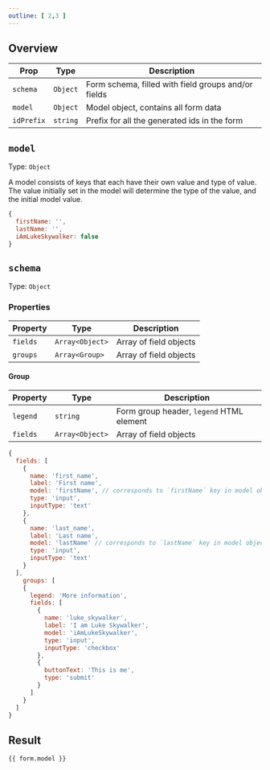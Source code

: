 ```yaml
---
outline: [ 2,3 ]
---
```


## Overview

| Prop       | Type     | Description                                         |
|------------|----------|-----------------------------------------------------|
| `schema`   | `Object` | Form schema, filled with field groups and/or fields |
| `model`    | `Object` | Model object, contains all form data                |
| `idPrefix` | `string` | Prefix for all the generated ids in the form        |

## `model`
Type: `Object`

A model consists of keys that each have their own value and type of value. The value initially set in the model will
determine the type of the value, and the initial model value. 

```javascript
{
  firstName: '', 
  lastName: '', 
  iAmLukeSkywalker: false
}
```

## `schema`

Type: `Object`

### Properties
| Property | Type            | Description            |
|----------|-----------------|------------------------|
| `fields` | `Array<Object>` | Array of field objects |
| `groups` | `Array<Group>`  | Array of field objects |

#### Group
| Property | Type            | Description                              |
|----------|-----------------|------------------------------------------|
| `legend` | `string`        | Form group header, `legend` HTML element |
| `fields` | `Array<Object>` | Array of field objects                   |

```javascript
{
  fields: [
    {
      name: 'first_name',
      label: 'First name',
      model: 'firstName', // corresponds to `firstName` key in model object.
      type: 'input',
      inputType: 'text'
    },
    {
      name: 'last_name',
      label: 'Last name',
      model: 'lastName' // corresponds to `lastName` key in model object.
      type: 'input',
      inputType: 'text'
    }
  ],
    groups: [
    {
      legend: 'More information',
      fields: [
        {
          name: 'luke_skywalker',
          label: 'I am Luke Skywalker',
          model: 'iAmLukeSkywalker',
          type: 'input',
          inputType: 'checkbox'
        },
        {
          buttonText: 'This is me',
          type: 'submit'
        }
      ]
    }
  ]
}
```

## Result

<script setup>
import { ref } from 'vue'

const form = ref({
	model: {
		firstName: '',
        lastName: '',
iAmLukeSkywalker: false
	},
	schema: {
  fields: [
    {
      name: 'first_name',
      label: 'First name',
      model: 'firstName', // corresponds to `firstName` key in model object.
        type: 'input',
        inputType: 'text'
        
    },
    {
      name: 'last_name',
      label: 'Last name',
      model: 'lastName', // corresponds to `lastName` key in model object.
        type: 'input',
        inputType: 'text'
    }
  ],
    groups: [
    {
      legend: 'More information',
      fields: [
        {
          name: 'luke_skywalker',
          label: 'I am Luke Skywalker',
          model: 'iAmLukeSkywalker',
            type: 'input',
          inputType: 'checkbox'
        },
        {
          buttonText: 'This is me',
          type: 'submit'
        }
      ]
    }
  ]
}
})
</script>

<pre><code>{{ form.model }}</code></pre>
<vue-form-generator :schema="form.schema" :model="form.model"/>
